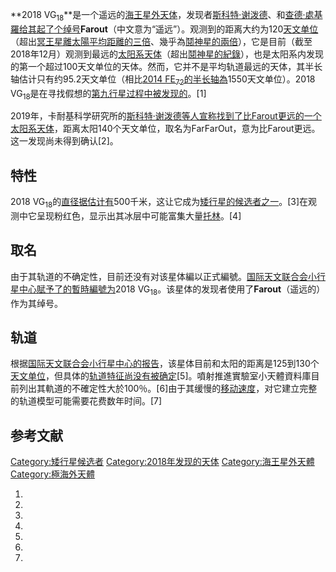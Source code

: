 **2018
VG<sub>18</sub>**是一个遥远的[海王星外天体](https://zh.wikipedia.org/wiki/海王星外天体 "wikilink")，发现者[斯科特·谢泼德](../Page/斯科特·谢泼德.md "wikilink")、和[查德·處基羅给其起了个绰号](https://zh.wikipedia.org/wiki/查德·處基羅 "wikilink")**Farout**（中文意为“遥远”）。观测到的距离大约为120[天文单位](https://zh.wikipedia.org/wiki/天文单位 "wikilink")（超出[冥王星離](../Page/冥王星.md "wikilink")[太陽平均距離的三倍](https://zh.wikipedia.org/wiki/太陽 "wikilink")、幾乎為[鬩神星的兩倍](https://zh.wikipedia.org/wiki/鬩神星 "wikilink")），它是目前（截至2018年12月）观测到最远的[太阳系](https://zh.wikipedia.org/wiki/太阳系 "wikilink")[天体](https://zh.wikipedia.org/wiki/天体 "wikilink")（超出[鬩神星的紀錄](https://zh.wikipedia.org/wiki/鬩神星 "wikilink")），也是太阳系内发现的第一个超过100天文单位的天体。然而，它并不是平均轨道最远的天体，其半长轴估计只有约95.2天文单位（相比[2014
FE<sub>72</sub>的半长轴為](../Page/2014_FE72.md "wikilink")1550天文单位）。2018
VG<sub>18</sub>是在寻找假想的[第九行星过程中被发现的](../Page/第九行星.md "wikilink")。\[1\]

2019年，卡耐基科学研究所的[斯科特·谢泼德等人宣称找到了比Farout更远的一个太阳系天体](../Page/斯科特·谢泼德.md "wikilink")，距离太阳140个天文单位，取名为FarFarOut，意为比Farout更远。这一发现尚未得到确认\[2\]。

## 特性

2018
VG<sub>18</sub>的[直径据估计有](../Page/直径.md "wikilink")500千米，这让它成为[矮行星的候选者之一](https://zh.wikipedia.org/wiki/矮行星 "wikilink")。\[3\]在观测中它呈现粉红色，显示出其冰层中可能富集大量[托林](../Page/托林_\(天文学\).md "wikilink")。\[4\]

## 取名

由于其轨道的不确定性，目前还没有对该星体編以正式編號。[国际天文联合会小行星中心賦予了的暫時編號为](https://zh.wikipedia.org/wiki/国际天文联合会 "wikilink")2018
VG<sub>18</sub>。该星体的发现者使用了**Farout**（遥远的）作为其绰号。

## 轨道

根据[国际天文联合会](https://zh.wikipedia.org/wiki/国际天文联合会 "wikilink")[小行星中心的报告](../Page/小行星中心.md "wikilink")，该星体目前和太阳的距离是125到130个[天文单位](https://zh.wikipedia.org/wiki/天文单位 "wikilink")，但具体的[轨道特征尚没有被确定](https://zh.wikipedia.org/wiki/轨道类型 "wikilink")\[5\]。噴射推進實驗室小天體資料庫目前列出其軌道的不確定性大於100％。\[6\]由于其缓慢的[移动速度](../Page/轨道速度.md "wikilink")，对它建立完整的轨道模型可能需要花费数年时间。\[7\]

## 参考文献

[Category:矮行星候选者](https://zh.wikipedia.org/wiki/Category:矮行星候选者 "wikilink")
[Category:2018年发现的天体](https://zh.wikipedia.org/wiki/Category:2018年发现的天体 "wikilink")
[Category:海王星外天體](https://zh.wikipedia.org/wiki/Category:海王星外天體 "wikilink")
[Category:極海外天體](https://zh.wikipedia.org/wiki/Category:極海外天體 "wikilink")

1.

2.

3.
4.

5.
6.

7.